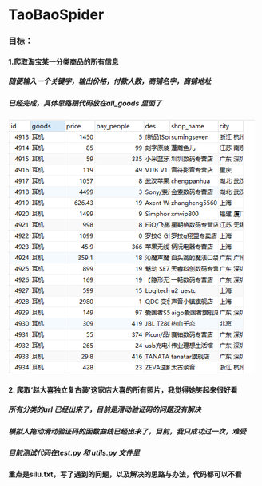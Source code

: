# TaoBaoSpider
<h3>目标：</h3>
<h4>1.爬取淘宝某一分类商品的所有信息</h4>
<h5>随便输入一个关键字，输出价格，付款人数，商铺名字，商铺地址</h5>
<h5> 已经完成，具体思路跟代码放在all_goods 里面了</h5>
<img src="https://github.com/CC1920/TaoBaoSpider/blob/master/all_goods/2.png">
<h4>2. 爬取‘赵大喜独立复古装’这家店大喜的所有照片，我觉得她笑起来很好看</h4>
<h5>所有分类的url 已经出来了，目前是滑动验证码的问题没有解决</h5>
<h5>模拟人拖动滑动验证码的函数曲线已经出来了，目前，我只成功过一次，难受</h5>
<h5>目前测试代码在test.py 和 utils.py 文件里</h5>
<h4>重点是silu.txt，写了遇到的问题，以及解决的思路与办法，代码都可以不看</h4>
